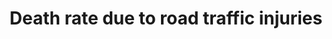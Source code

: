 ---
actual_indicator_available: Death rate due to road traffic injuries
actual_indicator_available_description: Age-adjusted rate of deaths per year due to
  road traffic injuries expressed per 100,000 population
comments_and_limitations: Rates were generated by CDC Wonder using the Underlying
  Cause of Death mortality files.  Rates were selected based on the Injury Intent
  and Mechanism list with mechanism set to 'Motor Vehicle Traffic'
data_non_statistical: false
date_metadata_updated: December 2017
date_of_national_source_publication: December 2016
goal_meta_link: http://unstats.un.org/sdgs/files/metadata-compilation/Metadata-Goal-3.pdf
graph: longitudinal
graph_title: Age-adjusted rate of deaths due to road traffic injuries per 100,000
  US population
graph_type: line
has_metadata: true
indicator: 3.6.1
indicator_definition: Number of road traffic fatal injury deaths per 100 000 population
  (age_standardized).
indicator_name: Death rate due to road traffic injuries
indicator_sort_order: 03-06-01
indicator_variable: road_trafficdeathrate_100000
layout: indicator
method_of_computation: Number of deaths due to road traffic crashes / Population Method
  of measurement Death registration data using ICD_10. Method of estimation Modelling,
  using multiple inputs, is often used if no complete and accurate data are available.''
national_geographical_coverage: United States
periodicity: Annual
permalink: /3-6-1/
published: true
reporting_status: complete
sdg_goal: 3
source_active_1: true
source_agency_staff_email_1: ambranum@cdc.gov
source_agency_staff_name_1: Mortality Statistics Branch, Division of Vital Statistics,
  National Center for Health Statistics
source_agency_survey_dataset_1: National Center for Health Statistics, Underlying
  Cause of Death File
source_notes_1: null
source_title_1: null
source_url_1: http://wonder.cdc.gov/ucd-icd10.html; http://www.cdc.gov/nchs/data_access/vitalstatsonline.htm
target: By 2020, halve the number of global deaths and injuries from road traffic
  accidents.
target_id: '3.6'
title: Death rate due to road traffic injuries
un_custodial_agency: 'WHO (Partnering Agencies: UNECE)'
un_designated_tier: '1'
us_method_of_computation: Number of deaths attributable to traffic injuries divided
  by the population and expressed per 100,000 population.  Rates are age-adjusted
  using the direct method of applying age-specific death rates to the U.S. standard
  population distribution. See http://wonder.cdc.gov/wonder/help/ucd.html#Age-Adjusted
  Rates for more detail.
variable_description: null
variable_notes: null
---